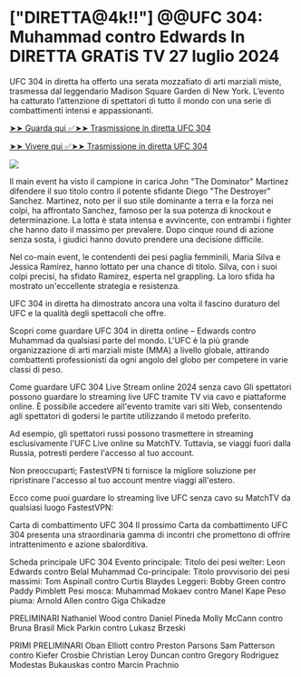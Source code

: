 <h1>["DIRETTA@4k!!"] @@UFC 304: Muhammad contro Edwards In DIRETTA GRATiS TV 27 luglio 2024</h1>

UFC 304 in diretta ha offerto una serata mozzafiato di arti marziali miste, trasmessa dal leggendario Madison Square Garden di New York. L’evento ha catturato l’attenzione di spettatori di tutto il mondo con una serie di combattimenti intensi e appassionanti.

[➤➤ Guarda qui ✅➤➤ Trasmissione in diretta UFC 304](https://cutt.ly/1elcLrid)

[➤➤ Vivere qui ✅➤➤ Trasmissione in diretta UFC 304](https://cutt.ly/1elcLrid)

<a href="https://cutt.ly/1elcLrid" rel="nofollow" data-target="animated-image.originalLink"><img src="https://camo.githubusercontent.com/7f6f88830ea72d49540cad466f7218e4623560163f263a8577ac8297d75fe095/68747470733a2f2f7777772e746563686d65686f772e636f6d2f77702d636f6e74656e742f75706c6f6164732f323032342f30332f72676273727465672e676966" data-canonical-src="https://www.techmehow.com/wp-content/uploads/2024/03/rgbsrteg.gif" style="max-width: 100%; display: inline-block;" data-target="animated-image.originalImage"></a>

Il main event ha visto il campione in carica John "The Dominator" Martinez difendere il suo titolo contro il potente sfidante Diego "The Destroyer" Sanchez. Martinez, noto per il suo stile dominante a terra e la forza nei colpi, ha affrontato Sanchez, famoso per la sua potenza di knockout e determinazione. La lotta è stata intensa e avvincente, con entrambi i fighter che hanno dato il massimo per prevalere. Dopo cinque round di azione senza sosta, i giudici hanno dovuto prendere una decisione difficile.

Nel co-main event, le contendenti dei pesi paglia femminili, Maria Silva e Jessica Ramirez, hanno lottato per una chance di titolo. Silva, con i suoi colpi precisi, ha sfidato Ramirez, esperta nel grappling. La loro sfida ha mostrato un'eccellente strategia e resistenza.

UFC 304 in diretta ha dimostrato ancora una volta il fascino duraturo del UFC e la qualità degli spettacoli che offre.

Scopri come guardare UFC 304 in diretta online – Edwards contro Muhammad da qualsiasi parte del mondo. L'UFC è la più grande organizzazione di arti marziali miste (MMA) a livello globale, attirando combattenti professionisti da ogni angolo del globo per competere in varie classi di peso.

Come guardare UFC 304 Live Stream online 2024 senza cavo
Gli spettatori possono guardare lo streaming live UFC tramite TV via cavo e piattaforme online. È possibile accedere all'evento tramite vari siti Web, consentendo agli spettatori di godersi le partite utilizzando il metodo preferito.

Ad esempio, gli spettatori russi possono trasmettere in streaming esclusivamente l'UFC Live online su MatchTV. Tuttavia, se viaggi fuori dalla Russia, potresti perdere l'accesso al tuo account. 

Non preoccuparti; FastestVPN ti fornisce la migliore soluzione per ripristinare l'accesso al tuo account mentre viaggi all'estero. 

Ecco come puoi guardare lo streaming live UFC senza cavo su MatchTV da qualsiasi luogo FastestVPN:

Carta di combattimento UFC 304
Il prossimo Carta da combattimento UFC 304 presenta una straordinaria gamma di incontri che promettono di offrire intrattenimento e azione sbalorditiva.

Scheda principale UFC 304
Evento principale: Titolo dei pesi welter: Leon Edwards contro Belal Muhammad
Co-principale: Titolo provvisorio dei pesi massimi: Tom Aspinall contro Curtis Blaydes
Leggeri: Bobby Green contro Paddy Pimblett
Pesi mosca: Muhammad Mokaev contro Manel Kape
Peso piuma: Arnold Allen contro Giga Chikadze

PRELIMINARI
Nathaniel Wood contro Daniel Pineda
Molly McCann contro Bruna Brasil
Mick Parkin contro Lukasz Brzeski

PRIMI PRELIMINARI
Oban Elliott contro Preston Parsons
Sam Patterson contro Kiefer Crosbie
Christian Leroy Duncan contro Gregory Rodriguez
Modestas Bukauskas contro Marcin Prachnio
